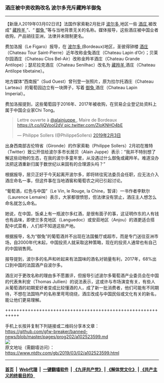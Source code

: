 ### 酒庄被中资收购改名 波尔多充斥藏羚羊御兔
------------------------

<div class="post_content">
 <p>
  【新唐人2019年03月02日讯】法国作家索勒2月批评
  <a href="https://www.ntdtv.com/gb/波尔多.htm">
   波尔多
  </a>
  地区一些
  <a href="https://www.ntdtv.com/gb/酒庄.htm">
   酒庄
  </a>
  被改成“
  <a href="https://www.ntdtv.com/gb/藏羚羊.htm">
   藏羚羊
  </a>
  ”、“
  <a href="https://www.ntdtv.com/gb/御兔.htm">
   御兔
  </a>
  ”等与当地背景无关的名称。媒体报导，这些酒庄被中国业者收购，产品销往亚洲，法律并未限制更名。
 </p>
 <p>
  费加洛报（Le Figaro）报导，在
  <a href="https://www.ntdtv.com/gb/波尔多.htm">
   波尔多
  </a>
  (Bordeaux)地区，圣彼得钟楼
  <a href="https://www.ntdtv.com/gb/酒庄.htm">
   酒庄
  </a>
  （Chateau Tour Saint-Pierre）近年改称金兔酒庄（Chateau Lapin d’Or）；贝莱尔园酒庄（Chateau Clos Bel-Air）改称金羚羊酒庄（Chateau Grande Antilope）；瑟尼拉克酒庄（Chateau Senilhac）改名为
  <a href="https://www.ntdtv.com/gb/藏羚羊.htm">
   藏羚羊
  </a>
  酒庄（Chateau Antilope tibetaine）。
 </p>
 <p>
  地方媒体“西南报”（Sud Ouest）曾刊登一张照片，原为拉尔托酒庄（Chateau Larteau）的葡萄园边立有一块牌子，写着
  <a href="https://www.ntdtv.com/gb/御兔.htm">
   御兔
  </a>
  酒庄（Chateau Lapin Imperial）。
 </p>
 <p>
  费加洛报提到，这些葡萄园于2016年、2017年被收购，在贸易企业登记处资料上属于中国企业家Chi Tong。
 </p>
 <blockquote class="twitter-tweet" data-lang="zh-tw">
  <p dir="ltr" lang="fr">
   Lettre ouverte à
   <a href="https://twitter.com/alainjuppe?ref_src=twsrc%5Etfw">
    @alainjuppe
   </a>
   , Maire de Bordeaux
   <a href="https://t.co/ljQVooI2dV">
    https://t.co/ljQVooI2dV
   </a>
   <a href="https://t.co/ZIoKNHO4bE">
    pic.twitter.com/ZIoKNHO4bE
   </a>
  </p>
  <p>
   — Philippe Sollers (@PhilippeSollers)
   <a href="https://twitter.com/PhilippeSollers/status/1092179894610677760?ref_src=twsrc%5Etfw">
    2019年2月3日
   </a>
  </p>
 </blockquote>
 <p>
  <script async="" charset="utf-8" src="https://platform.twitter.com/widgets.js">
  </script>
 </p>
 <p>
  出身西南部吉伦特省（Gironde）的作家索勒（Philippe Sollers）2月初在推特（Twitter）致公开信给波尔多市长居贝（Alain Juppe）表示：“我并不特别想了解这些动物的生态，在我的波尔多童年里，从没遇过什么御兔或藏羚羊。难道没办法把这酒重新归属于数世纪以来固有的合理源头吗？”
 </p>
 <p>
  根据报导，居贝正好于今天起离开波尔多，即将转往宪法委员会任职，应无法介入酒庄命名一事，但这件事在当地酒窖和葡萄农之间已引起讨论。
 </p>
 <p>
  “葡萄酒，红色与中国”（Le Vin, le Rouge, la Chine，暂译）一书作者李默尔（Laurence Lemaire）表示，大家都很愤怒，但法律没有禁止，酒庄主人想怎么命名就怎么命名。
 </p>
 <p>
  她说，在中国，饭桌上有一瓶波尔多红酒，是很有面子的事，这证明作东的人有钱也有品味，即使兰多克地区（Languedoc）或安茹地区（Anjou）的酒更适合搭配中式菜肴，人们却不知道这些产地。
 </p>
 <p>
  根据报导，名为“御兔”的葡萄酒并不出现在法国餐厅或超市，而是专门送往亚洲市场，自2000年代末起，中国投资人就采取这种策略，现在的投资人通常也有自己的中国销售网。
 </p>
 <p>
  报导提到，波尔多的名声和听起来有法国味的酒名对销量有利，2017年，68%出口到中国的法国酒产自波尔多。
 </p>
 <p>
  酒庄对于更改名称的理由多不愿置评，但报导引述波尔多葡萄酒产业委员会在中国的代表朱利安（Thomas Jullien）的说法表示，这或许与市场演变有关，有些人从葡萄酒的初期爱好者变成比较懂酒的人，成了新一批消费者，他们可能有不同期待，不想在法国特产的名称里弯弯绕绕，酒庄改成与中国民俗或文化有关的新名，能让他们更易理解。
 </p>
 <div class="single_ad">
 </div>
</div>

+++++++++++++++++++++++++++++++++++++++++++++++++++++++++++<br/><br/>
手机上长按并复制下列链接或二维码分享本文章：<br/>
https://github.com/gfw-breaker/banned-news/blob/master/pages/prog202/a102523599.md <br/>
<a href='https://github.com/gfw-breaker/banned-news/blob/master/pages/prog202/a102523599.md'><img src='https://github.com/gfw-breaker/banned-news/blob/master/pages/prog202/a102523599.md.png'/></a> <br/>
原文地址（需翻墙访问）：https://www.ntdtv.com/gb/2019/03/02/a102523599.html


------------------------
#### [首页](https://github.com/gfw-breaker/banned-news/blob/master/README.md) &nbsp;|&nbsp; [Web代理](https://github.com/labour-camp/helloworld) &nbsp;|&nbsp; [一键翻墙软件](https://github.com/gfw-breaker/nogfw/blob/master/README.md) &nbsp;| [《九评共产党》](https://github.com/gfw-breaker/9ping.md/blob/master/README.md#九评之一评共产党是什么) | [《解体党文化》](https://github.com/gfw-breaker/jtdwh.md/blob/master/README.md) | [《共产主义的终极目的》](https://github.com/gfw-breaker/gczydzjmd.md/blob/master/README.md)


